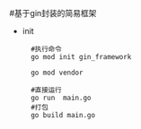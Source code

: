 #基于gin封装的简易框架
- init
    ```shell
      #执行命令
      go mod init gin_framework
      
      go mod vendor
      
      #直接运行
      go run  main.go 
      #打包
      go build main.go
    ```